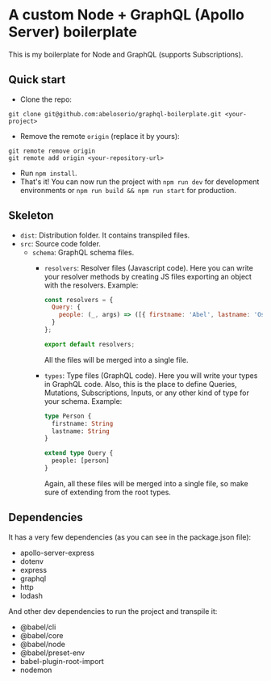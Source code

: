 # A custom Node + GraphQL (Apollo Server) boilerplate

This is my boilerplate for Node and GraphQL (supports Subscriptions).

## Quick start

- Clone the repo:
```
git clone git@github.com:abelosorio/graphql-boilerplate.git <your-project>
```
- Remove the remote `origin` (replace it by yours):
```
git remote remove origin
git remote add origin <your-repository-url>
```
- Run `npm install`.
- That's it! You can now run the project with `npm run dev` for development environments or `npm run build && npm run start` for production.

## Skeleton

- `dist`: Distribution folder. It contains transpiled files.
- `src`: Source code folder.
  - `schema`: GraphQL schema files.
    - `resolvers`: Resolver files (Javascript code). Here you can write your
      resolver methods by creating JS files exporting an object with the
      resolvers. Example:

      ```javascript
      const resolvers = {
        Query: {
          people: (_, args) => ([{ firstname: 'Abel', lastname: 'Osorio' }])
        }
      };

      export default resolvers;
      ```
      All the files will be merged into a single file.
    - `types`: Type files (GraphQL code). Here you will write your types in
      GraphQL code. Also, this is the place to define Queries, Mutations,
      Subscriptions, Inputs, or any other kind of type for your schema. Example:
      ```graphql
      type Person {
        firstname: String
        lastname: String
      }

      extend type Query {
        people: [person]
      }
      ```
      Again, all these files will be merged into a single file, so make
      sure of extending from the root types.

## Dependencies

It has a very few dependencies (as you can see in the package.json file):

- apollo-server-express
- dotenv
- express
- graphql
- http
- lodash

And other dev dependencies to run the project and transpile it:

- @babel/cli
- @babel/core
- @babel/node
- @babel/preset-env
- babel-plugin-root-import
- nodemon

